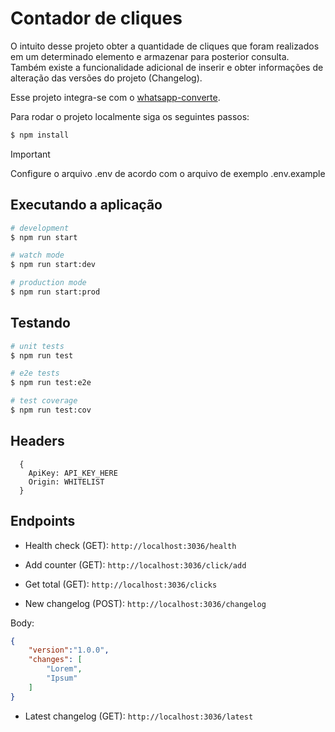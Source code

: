 # Contador de cliques

O intuito desse projeto obter a quantidade de cliques que foram realizados em um determinado elemento e armazenar para posterior consulta.
Também existe a funcionalidade adicional de inserir e obter informações de alteração das versões do projeto (Changelog).


Esse projeto integra-se com o [whatsapp-converte](https://github.com/pedroinbezerra/whatsapp-converte).

Para rodar o projeto localmente siga os seguintes passos:

```bash
$ npm install
```
> [!IMPORTANT] 
> Configure o arquivo .env de acordo com o arquivo de exemplo .env.example

## Executando a aplicação

```bash
# development
$ npm run start

# watch mode
$ npm run start:dev

# production mode
$ npm run start:prod
```

## Testando

```bash
# unit tests
$ npm run test

# e2e tests
$ npm run test:e2e

# test coverage
$ npm run test:cov
```

## Headers
```
  {
    ApiKey: API_KEY_HERE
    Origin: WHITELIST
  }
```

## Endpoints

- Health check (GET):
```http://localhost:3036/health```

- Add counter (GET):
```http://localhost:3036/click/add```

- Get total (GET):
```http://localhost:3036/clicks```

- New changelog (POST):
```http://localhost:3036/changelog```

Body:

```json
{
	"version":"1.0.0",
	"changes": [
		"Lorem",
		"Ipsum"
	]
}
```

- Latest changelog (GET):
```http://localhost:3036/latest```

